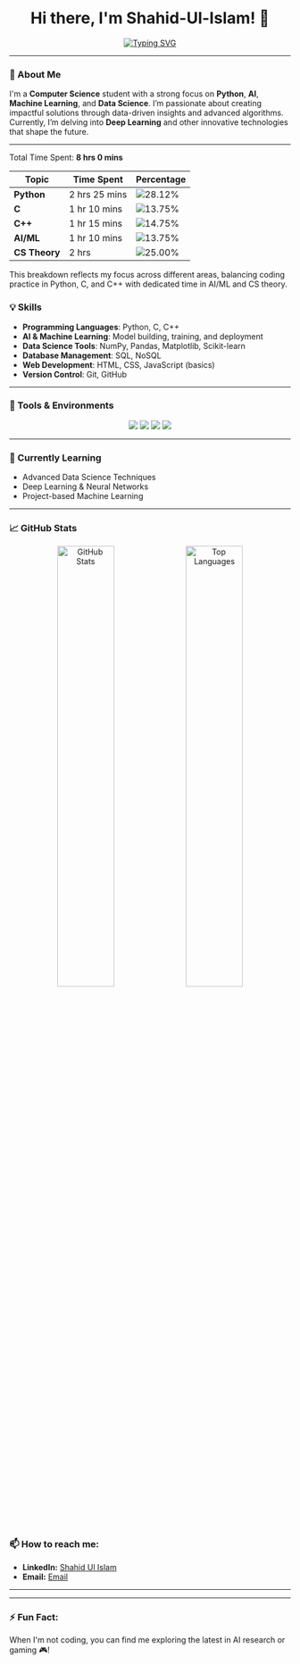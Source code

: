 <h1 align="center">Hi there, I'm Shahid-Ul-Islam! 👋</h1>

<p align="center">
  <a href="https://github.com/Khanz9664"><img src="https://readme-typing-svg.herokuapp.com?size=24&center=true&vCenter=true&width=500&lines=Passionate+CS+Student;AI+and+ML+Enthusiast;Exploring+Data+Science" alt="Typing SVG" /></a>
</p>

---

### 🚀 About Me
I'm a **Computer Science** student with a strong focus on **Python**, **AI**, **Machine Learning**, and **Data Science**. I’m passionate about creating impactful solutions through data-driven insights and advanced algorithms. Currently, I’m delving into **Deep Learning** and other innovative technologies that shape the future.

---


Total Time Spent: **8 hrs 0 mins**

| Topic        | Time Spent     | Percentage          |
|--------------|----------------|---------------------|
| **Python**   | 2 hrs 25 mins  | ![28.12%](https://progress-bar.dev/28/?title=28.12%25) |
| **C**        | 1 hr 10 mins   | ![13.75%](https://progress-bar.dev/14/?title=13.75%25) |
| **C++**      | 1 hr 15 mins   | ![14.75%](https://progress-bar.dev/15/?title=14.75%25) |
| **AI/ML**    | 1 hr 10 mins   | ![13.75%](https://progress-bar.dev/14/?title=13.75%25) |
| **CS Theory**| 2 hrs          | ![25.00%](https://progress-bar.dev/25/?title=25.00%25) |

This breakdown reflects my focus across different areas, balancing coding practice in Python, C, and C++ with dedicated time in AI/ML and CS theory.


### 💡 Skills
- **Programming Languages**: Python, C, C++
- **AI & Machine Learning**: Model building, training, and deployment
- **Data Science Tools**: NumPy, Pandas, Matplotlib, Scikit-learn
- **Database Management**: SQL, NoSQL
- **Web Development**: HTML, CSS, JavaScript (basics)
- **Version Control**: Git, GitHub

---

### 🔧 Tools & Environments
<p align="center">
  <img src="https://img.shields.io/badge/Editor-VS_Code-blue?style=for-the-badge&logo=visual-studio-code&logoColor=white" />
  <img src="https://img.shields.io/badge/Editor-PyCharm-green?style=for-the-badge&logo=pycharm&logoColor=white" />
  <img src="https://img.shields.io/badge/Tool-Git-black?style=for-the-badge&logo=git&logoColor=white" />
  <img src="https://img.shields.io/badge/Tool-Docker-blue?style=for-the-badge&logo=docker&logoColor=white" />
</p>

---

### 🌱 Currently Learning
- Advanced Data Science Techniques
- Deep Learning & Neural Networks
- Project-based Machine Learning

---

### 📈 GitHub Stats
<p align="center">
  <img src="https://github-readme-stats.vercel.app/api?username=Khanz9664&show_icons=true&theme=radical" width="45%" alt="GitHub Stats" /> 
  <img src="https://github-readme-stats.vercel.app/api/top-langs/?username=Khanz9664&layout=compact&theme=radical" width="45%" alt="Top Languages" />
</p>



### 📫 How to reach me:
- **LinkedIn:** [Shahid Ul Islam](https://www.linkedin.com/in/shahid-ul-islam-13650998)
- **Email:** [Email](mailto:shahid9664@gmail.com)

---

---

### ⚡ Fun Fact:
When I'm not coding, you can find me exploring the latest in AI research or gaming 🎮!
